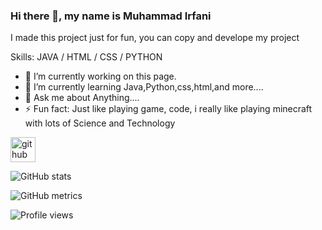 ### Hi there 👋, my name is Muhammad Irfani
I made this project just for fun, you can copy and develope my project

Skills: JAVA / HTML / CSS / PYTHON

- 🔭 I’m currently working on this page. 
- 🌱 I’m currently learning Java,Python,css,html,and more.... 
- 💬 Ask me about Anything.... 
- ⚡ Fun fact: Just like playing game, code, i really like playing minecraft with lots of Science and Technology  


[<img src='https://cdn.jsdelivr.net/npm/simple-icons@3.0.1/icons/github.svg' alt='github' height='40'>](https://github.com/Mirfani340)  

![GitHub stats](https://github-readme-stats.vercel.app/api?username=Mirfani340&show_icons=true)  

![GitHub metrics](https://metrics.lecoq.io/Mirfani340)  

![Profile views](https://gpvc.arturio.dev/Mirfani340)  

